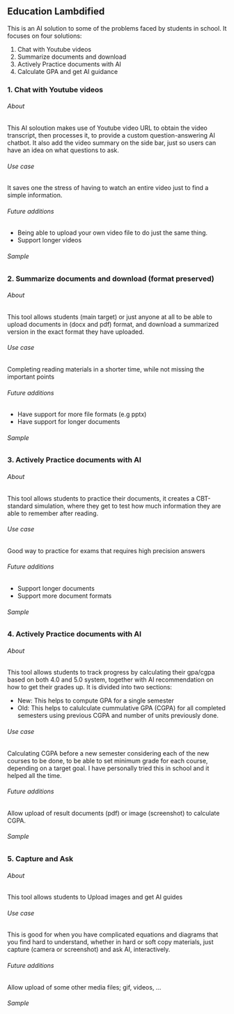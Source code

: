 ## Education Lambdified
This is an AI solution to some of the problems faced by students in school. It focuses on four solutions:
1. Chat with Youtube videos
2. Summarize documents and download
3. Actively Practice documents with AI
4. Calculate GPA and get AI guidance

### 1. **Chat with Youtube videos**
###### About
This AI soloution makes use of Youtube video URL to obtain the video transcript, then processes it, to provide a custom question-answering AI chatbot. It also add the video summary on the side bar, just so users can have an idea on what questions to ask.
###### Use case
It saves one the stress of having to watch an entire video just to find a simple information.

###### Future additions
* Being able to upload your own video file to do just the same thing.
* Support longer videos

###### Sample


### 2. **Summarize documents and download (format preserved)**
###### About
This tool allows students (main target) or just anyone at all to be able to upload documents in (docx and pdf) format, and download a summarized version in the exact format they have uploaded.
###### Use case
Completing reading materials in a shorter time, while not missing the important points

###### Future additions
* Have support for more file formats (e.g pptx)
* Have support for longer documents

###### Sample

### 3. **Actively Practice documents with AI**
###### About
This tool allows students to practice their documents, it creates a CBT-standard simulation, where they get to test how much information they are able to remember after reading.

###### Use case
Good way to practice for exams that requires high precision answers

###### Future additions
* Support longer documents
* Support more document formats

###### Sample

### 4. **Actively Practice documents with AI**
###### About
This tool allows students to track progress by calculating their gpa/cgpa based on both 4.0 and 5.0 system, together with AI recommendation on how to get their grades up.
It is divided into two sections:
* New: This helps to compute GPA for a single semester
* Old: This helps to calulculate cummulative GPA (CGPA) for all completed semesters using previous CGPA and number of units previously done.
###### Use case
Calculating CGPA before a new semester considering each of the new courses to be done, to be able to set minimum grade for each course, depending on a target goal. I have personally tried this in school and it helped all the time.

###### Future additions
Allow upload of result documents (pdf) or image (screenshot) to calculate CGPA.

###### Sample

### 5. **Capture and Ask**
###### About
This tool allows students to Upload images and get AI guides
###### Use case
This is good for when you have complicated equations and diagrams that you find hard to understand, whether in hard or soft copy materials, just capture (camera or screenshot) and ask AI, interactively.
###### Future additions
Allow upload of some other media files; gif, videos, ...
###### Sample